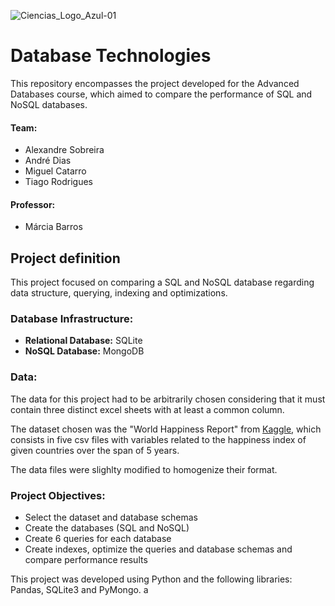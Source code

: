 ![Ciencias_Logo_Azul-01](https://user-images.githubusercontent.com/106987072/228209396-a8737601-f28f-486e-8566-918709663369.png)


# Database Technologies
This repository encompasses the project developed for the Advanced Databases course, which aimed to compare the performance of SQL and NoSQL databases.


#### Team:
- Alexandre Sobreira
- André Dias
- Miguel Catarro
- Tiago Rodrigues

#### Professor: 
- Márcia Barros


## Project definition
This project focused on comparing a SQL and NoSQL database regarding data structure, querying, indexing and optimizations.

### Database Infrastructure:
- **Relational Database:** SQLite
- **NoSQL Database:** MongoDB

### Data:
The data for this project had to be arbitrarily chosen considering that it must contain three distinct excel sheets with at least a common column.

The dataset chosen was the "World Happiness Report" from [Kaggle](https://www.kaggle.com/datasets/unsdsn/world-happiness), which consists in five csv files with variables related to the happiness index of given countries over the span of 5 years.

The data files were slighlty modified to homogenize their format.

### Project Objectives:
- Select the dataset and database schemas
- Create the databases (SQL and NoSQL)
- Create 6 queries for each database
- Create indexes, optimize the queries and database schemas and compare performance results

This project was developed using Python and the following libraries: Pandas, SQLite3 and PyMongo.
a
